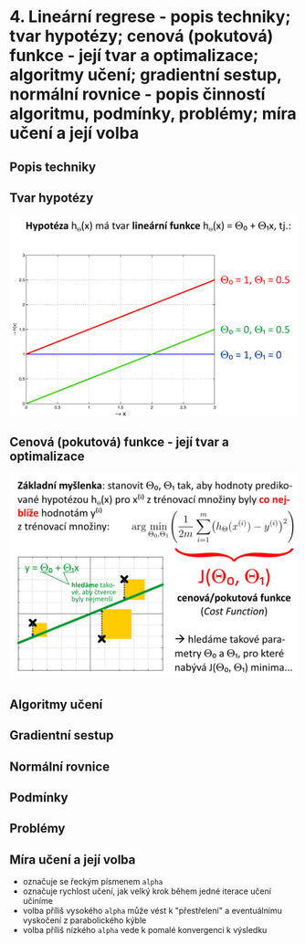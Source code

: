 # 4. Lineární regrese - popis techniky; tvar hypotézy; cenová (pokutová) funkce - její tvar a optimalizace; algoritmy učení; gradientní sestup, normální rovnice - popis činností algoritmu, podmínky, problémy; míra učení a její volba

## Popis techniky

## Tvar hypotézy
![](res/hypothesis.png)

## Cenová (pokutová) funkce - její tvar a optimalizace
![](res/cost-function.png)

## Algoritmy učení

## Gradientní sestup

## Normální rovnice

## Podmínky

## Problémy

## Míra učení a její volba
- označuje se řeckým písmenem `alpha`
- označuje rychlost učení, jak velký krok během jedné iterace učení učiníme
- volba příliš vysokého `alpha` může vést k "přestřelení" a eventuálnímu vyskočení z parabolického kýble
- volba příliš nízkého `alpha` vede k pomalé konvergenci k výsledku
